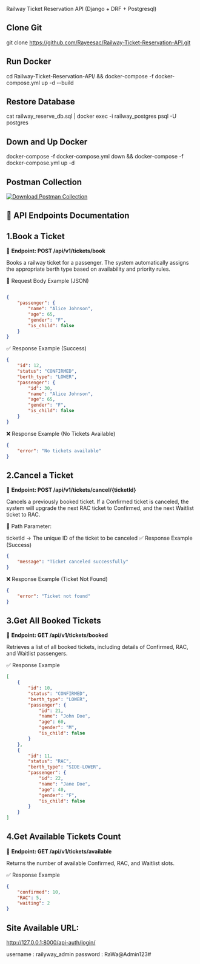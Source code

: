 Railway Ticket Reservation API (Django + DRF + Postgresql)

Clone Git
----------
git clone https://github.com/Rayeesac/Railway-Ticket-Reservation-API.git

Run Docker 
----------
cd Railway-Ticket-Reservation-API/ && docker-compose -f docker-compose.yml up -d --build

Restore Database
---------
cat railway_reserve_db.sql | docker exec -i railway_postgres psql -U postgres

Down and Up Docker
--------
docker-compose -f docker-compose.yml down && docker-compose -f docker-compose.yml up -d

Postman Collection  
----------------------
[![Download Postman Collection](https://run.pstmn.io/button.svg)](https://www.postman.com/grey-equinox-143107/railway-reservation-api/collection/589ljuf/railway-reservation-api)


📌 API Endpoints Documentation
------------------------------

1.Book a Ticket
--------------------

📍 **Endpoint: POST /api/v1/tickets/book**

Books a railway ticket for a passenger. The system automatically assigns the appropriate berth type based on availability and priority rules.

🔹 Request Body Example (JSON)

```json

{
    "passenger": {
        "name": "Alice Johnson",
        "age": 65,
        "gender": "F",
        "is_child": false
    }
}
```
✅ Response Example (Success)

```json
{
    "id": 12,
    "status": "CONFIRMED",
    "berth_type": "LOWER",
    "passenger": {
        "id": 30,
        "name": "Alice Johnson",
        "age": 65,
        "gender": "F",
        "is_child": false
    }
}
```
❌ Response Example (No Tickets Available)

```json
{
    "error": "No tickets available"
}
```

2.Cancel a Ticket
-------------------

📍 **Endpoint: POST /api/v1/tickets/cancel/{ticketId}**

Cancels a previously booked ticket. If a Confirmed ticket is canceled, the system will upgrade the next RAC ticket to Confirmed, and the next Waitlist ticket to RAC.

🔹 Path Parameter:

ticketId → The unique ID of the ticket to be canceled
✅ Response Example (Success)

```json
{
    "message": "Ticket canceled successfully"
}
```
❌ Response Example (Ticket Not Found)

```json
{
    "error": "Ticket not found"
}
```

3.Get All Booked Tickets
------------------------

📍 **Endpoint: GET /api/v1/tickets/booked**

Retrieves a list of all booked tickets, including details of Confirmed, RAC, and Waitlist passengers.

✅ Response Example

```json
[
    {
        "id": 10,
        "status": "CONFIRMED",
        "berth_type": "LOWER",
        "passenger": {
            "id": 21,
            "name": "John Doe",
            "age": 60,
            "gender": "M",
            "is_child": false
        }
    },
    {
        "id": 11,
        "status": "RAC",
        "berth_type": "SIDE-LOWER",
        "passenger": {
            "id": 22,
            "name": "Jane Doe",
            "age": 40,
            "gender": "F",
            "is_child": false
        }
    }
]
```

4.Get Available Tickets Count
-------------

📍 **Endpoint: GET /api/v1/tickets/available**

Returns the number of available Confirmed, RAC, and Waitlist slots.

✅ Response Example

```json
{
    "confirmed": 10,
    "RAC": 5,
    "waiting": 2
}
```

Site Available URL: 
-------------------
http://127.0.0.1:8000/api-auth/login/

username : railyway_admin
password : RaWa@Admin123#

